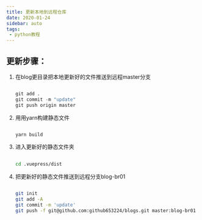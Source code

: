 ```yaml
---
title: 更新本地到远程仓库
date: 2020-01-24
sidebar: auto
tags:
 - python教程
---
```



## 更新步骤：
1. 在blog更目录把本地更新好的文件推送到远程master分支
   ```python
   
   git add .
   git commit -m "update"
   git push origin master
   ```
   
   
2. 用用yarn构建静态文件
    ```python
   
    yarn build
   
    ``` 
3. 进入更新好的静态文件夹
    ```bash
              
    cd .vuepress/dist
   
    ```
4. 把更新好的静态文件推送到远程分支blog-br01
   ```bash
   
   git init
   git add -A
   git commit -m 'update'
   git push -f git@github.com:github653224/blogs.git master:blog-br01
   ```
